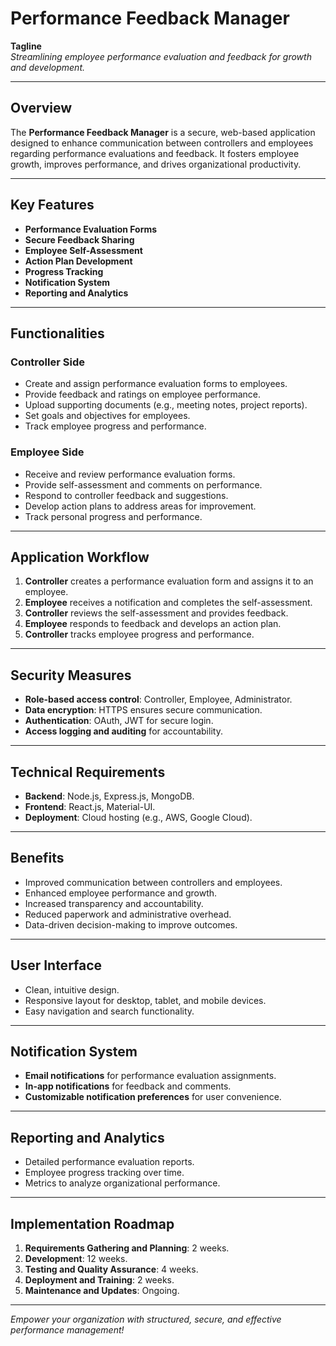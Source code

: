 # Performance Feedback Manager

**Tagline**  
*Streamlining employee performance evaluation and feedback for growth and development.*

---

## Overview  
The **Performance Feedback Manager** is a secure, web-based application designed to enhance communication between controllers and employees regarding performance evaluations and feedback. It fosters employee growth, improves performance, and drives organizational productivity.

---

## Key Features  

- **Performance Evaluation Forms**  
- **Secure Feedback Sharing**  
- **Employee Self-Assessment**  
- **Action Plan Development**  
- **Progress Tracking**  
- **Notification System**  
- **Reporting and Analytics**

---

## Functionalities  

### **Controller Side**  
- Create and assign performance evaluation forms to employees.  
- Provide feedback and ratings on employee performance.  
- Upload supporting documents (e.g., meeting notes, project reports).  
- Set goals and objectives for employees.  
- Track employee progress and performance.  

### **Employee Side**  
- Receive and review performance evaluation forms.  
- Provide self-assessment and comments on performance.  
- Respond to controller feedback and suggestions.  
- Develop action plans to address areas for improvement.  
- Track personal progress and performance.  

---

## Application Workflow  

1. **Controller** creates a performance evaluation form and assigns it to an employee.  
2. **Employee** receives a notification and completes the self-assessment.  
3. **Controller** reviews the self-assessment and provides feedback.  
4. **Employee** responds to feedback and develops an action plan.  
5. **Controller** tracks employee progress and performance.  

---

## Security Measures  

- **Role-based access control**: Controller, Employee, Administrator.  
- **Data encryption**: HTTPS ensures secure communication.  
- **Authentication**: OAuth, JWT for secure login.  
- **Access logging and auditing** for accountability.  

---

## Technical Requirements  

- **Backend**: Node.js, Express.js, MongoDB.  
- **Frontend**: React.js, Material-UI.  
- **Deployment**: Cloud hosting (e.g., AWS, Google Cloud).  

---

## Benefits  

- Improved communication between controllers and employees.  
- Enhanced employee performance and growth.  
- Increased transparency and accountability.  
- Reduced paperwork and administrative overhead.  
- Data-driven decision-making to improve outcomes.  

---

## User Interface  

- Clean, intuitive design.  
- Responsive layout for desktop, tablet, and mobile devices.  
- Easy navigation and search functionality.  

---

## Notification System  

- **Email notifications** for performance evaluation assignments.  
- **In-app notifications** for feedback and comments.  
- **Customizable notification preferences** for user convenience.  

---

## Reporting and Analytics  

- Detailed performance evaluation reports.  
- Employee progress tracking over time.  
- Metrics to analyze organizational performance.  

---

## Implementation Roadmap  

1. **Requirements Gathering and Planning**: 2 weeks.  
2. **Development**: 12 weeks.  
3. **Testing and Quality Assurance**: 4 weeks.  
4. **Deployment and Training**: 2 weeks.  
5. **Maintenance and Updates**: Ongoing.  

---

*Empower your organization with structured, secure, and effective performance management!*
